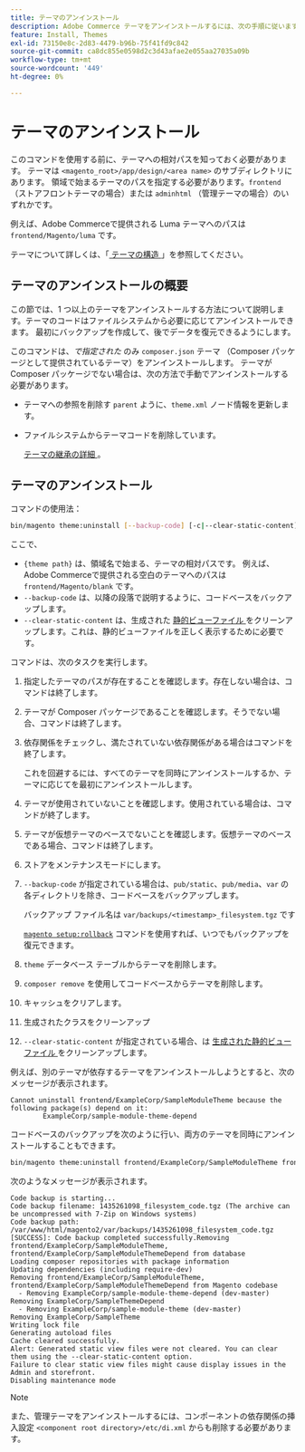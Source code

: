 ```yaml
---
title: テーマのアンインストール
description: Adobe Commerce テーマをアンインストールするには、次の手順に従います。
feature: Install, Themes
exl-id: 73150e8c-2d83-4479-b96b-75f41fd9c842
source-git-commit: ca8dc855e0598d2c3d43afae2e055aa27035a09b
workflow-type: tm+mt
source-wordcount: '449'
ht-degree: 0%

---
```


# テーマのアンインストール

このコマンドを使用する前に、テーマへの相対パスを知っておく必要があります。 テーマは `<magento_root>/app/design/<area name>` のサブディレクトリにあります。 領域で始まるテーマのパスを指定する必要があります。`frontend` （ストアフロントテーマの場合）または `adminhtml` （管理テーマの場合）のいずれかです。

例えば、Adobe Commerceで提供される Luma テーマへのパスは `frontend/Magento/luma` です。

テーマについて詳しくは、「[ テーマの構造 ](https://developer.adobe.com/commerce/frontend-core/guide/themes/structure/)」を参照してください。

## テーマのアンインストールの概要

この節では、1 つ以上のテーマをアンインストールする方法について説明します。テーマのコードはファイルシステムから必要に応じてアンインストールできます。 最初にバックアップを作成して、後でデータを復元できるようにします。

このコマンドは、*で指定された* のみ `composer.json` テーマ （Composer パッケージとして提供されているテーマ）をアンインストールします。 テーマが Composer パッケージでない場合は、次の方法で手動でアンインストールする必要があります。

* テーマへの参照を削除す `parent` ように、`theme.xml` ノード情報を更新します。
* ファイルシステムからテーマコードを削除しています。

  [ テーマの継承の詳細 ](https://developer.adobe.com/commerce/frontend-core/guide/themes/inheritance/)。

## テーマのアンインストール

コマンドの使用法：

```bash
bin/magento theme:uninstall [--backup-code] [-c|--clear-static-content] {theme path} ... {theme path}
```

ここで、

* `{theme path}` は、領域名で始まる、テーマの相対パスです。 例えば、Adobe Commerceで提供される空白のテーマへのパスは `frontend/Magento/blank` です。
* `--backup-code` は、以降の段落で説明するように、コードベースをバックアップします。
* `--clear-static-content` は、生成された [ 静的ビューファイル ](../../configuration/cli/static-view-file-deployment.md) をクリーンアップします。これは、静的ビューファイルを正しく表示するために必要です。

コマンドは、次のタスクを実行します。

1. 指定したテーマのパスが存在することを確認します。存在しない場合は、コマンドは終了します。
1. テーマが Composer パッケージであることを確認します。そうでない場合、コマンドは終了します。
1. 依存関係をチェックし、満たされていない依存関係がある場合はコマンドを終了します。

   これを回避するには、すべてのテーマを同時にアンインストールするか、テーマに応じてを最初にアンインストールします。

1. テーマが使用されていないことを確認します。使用されている場合は、コマンドが終了します。
1. テーマが仮想テーマのベースでないことを確認します。仮想テーマのベースである場合、コマンドは終了します。
1. ストアをメンテナンスモードにします。
1. `--backup-code` が指定されている場合は、`pub/static`、`pub/media`、`var` の各ディレクトリを除き、コードベースをバックアップします。

   バックアップ ファイル名は `var/backups/<timestamp>_filesystem.tgz` です

   [`magento setup:rollback`](uninstall-modules.md#roll-back-the-file-system-database-or-media-files) コマンドを使用すれば、いつでもバックアップを復元できます。

1. `theme` データベース テーブルからテーマを削除します。
1. `composer remove` を使用してコードベースからテーマを削除します。
1. キャッシュをクリアします。
1. 生成されたクラスをクリーンアップ
1. `--clear-static-content` が指定されている場合、は [ 生成された静的ビューファイル ](../../configuration/cli/static-view-file-deployment.md) をクリーンアップします。

例えば、別のテーマが依存するテーマをアンインストールしようとすると、次のメッセージが表示されます。

```
Cannot uninstall frontend/ExampleCorp/SampleModuleTheme because the following package(s) depend on it:
        ExampleCorp/sample-module-theme-depend
```

コードベースのバックアップを次のように行い、両方のテーマを同時にアンインストールすることもできます。

```bash
bin/magento theme:uninstall frontend/ExampleCorp/SampleModuleTheme frontend/ExampleCorp/SampleModuleThemeDepend --backup-code
```

次のようなメッセージが表示されます。

```
Code backup is starting...
Code backup filename: 1435261098_filesystem_code.tgz (The archive can be uncompressed with 7-Zip on Windows systems)
Code backup path: /var/www/html/magento2/var/backups/1435261098_filesystem_code.tgz
[SUCCESS]: Code backup completed successfully.Removing frontend/ExampleCorp/SampleModuleTheme, frontend/ExampleCorp/SampleModuleThemeDepend from database
Loading composer repositories with package information
Updating dependencies (including require-dev)
Removing frontend/ExampleCorp/SampleModuleTheme, frontend/ExampleCorp/SampleModuleThemeDepend from Magento codebase
  - Removing ExampleCorp/sample-module-theme-depend (dev-master)
Removing ExampleCorp/SampleThemeDepend
  - Removing ExampleCorp/sample-module-theme (dev-master)
Removing ExampleCorp/SampleTheme
Writing lock file
Generating autoload files
Cache cleared successfully.
Alert: Generated static view files were not cleared. You can clear them using the --clear-static-content option.
Failure to clear static view files might cause display issues in the Admin and storefront.
Disabling maintenance mode
```

>[!NOTE]
>
>また、管理テーマをアンインストールするには、コンポーネントの依存関係の挿入設定 `<component root directory>/etc/di.xml` からも削除する必要があります。
